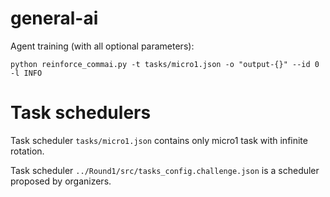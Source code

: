 # general-ai

Agent training (with all optional parameters):
```
python reinforce_commai.py -t tasks/micro1.json -o "output-{}" --id 0 -l INFO
```

# Task schedulers

Task scheduler `tasks/micro1.json` contains only micro1 task with infinite rotation.

Task scheduler `../Round1/src/tasks_config.challenge.json` is a scheduler proposed by organizers.
